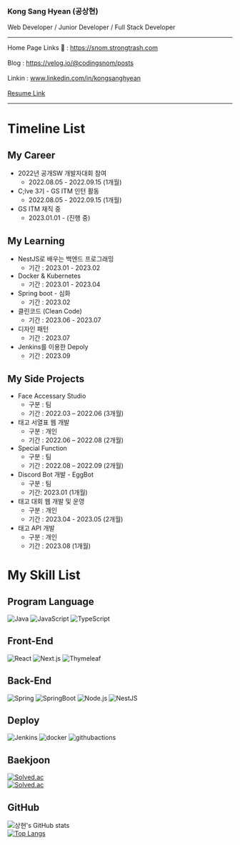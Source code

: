 ### **Kong Sang Hyean (공상현)** <br>
Web Developer / Junior Developer / Full Stack Developer <br>
***
Home Page Links 🔗 : https://snom.strongtrash.com <br>
<br>
Blog : https://velog.io/@codingsnom/posts <br>
<br>
Linkin : www.linkedin.com/in/kongsanghyean <br>
<br>
[Resume Link](https://drive.google.com/file/d/1NHrJ00yMaV-H5rZg5scZc70ZUIZBKu05/view?usp=sharing)
***

# Timeline List
## My Career
- 2022년 공개SW 개발자대회 참여
  - 2022.08.05 - 2022.09.15 (1개월)
- C;lve 3기 - GS ITM 인턴 활동
  - 2022.08.05 - 2022.09.15 (1개월)
- GS ITM 재직 중
  - 2023.01.01 - (진행 중)
 
## My Learning
- NestJS로 배우는 백엔드 프로그래밍
    - 기간 : 2023.01 - 2023.02
- Docker & Kubernetes
    - 기간 : 2023.01 - 2023.04
- Spring boot - 심화
    - 기간 : 2023.02
- 클린코드 (Clean Code)
    - 기간 : 2023.06 - 2023.07
- 디자인 패턴
    - 기간 : 2023.07
- Jenkins를 이용한 Depoly
    - 기간 : 2023.09
 
## My Side Projects
- Face Accessary Studio
    - 구분 : 팀
    - 기간 : 2022.03 – 2022.06 (3개월)
- 태고 서열표 웹 개발
    - 구분 : 개인
    - 기간 : 2022.06 – 2022.08 (2개월)
- Special Function
    - 구분 : 팀
    - 기간 : 2022.08 – 2022.09 (2개월)
- Discord Bot 개발 - EggBot
    - 구분 : 팀
    - 기간: 2023.01 (1개월)
- 태고 대회 웹 개발 및 운영
    - 구분 : 개인
    - 기간 : 2023.04 - 2023.05 (2개월)
- 태고 API 개발
    - 구분 : 개인
    - 기간 : 2023.08 (1개월)

# My Skill List
## Program Language
![Java](https://img.shields.io/badge/Java-007396.svg?&style=for-the-badge&logo=Java&logoColor=white)
![JavaScript](https://img.shields.io/badge/JavaScript-F7DF1E.svg?&style=for-the-badge&logo=JavaScript&logoColor=white)
![TypeScript](https://img.shields.io/badge/TypeScript-3178C6.svg?&style=for-the-badge&logo=TypeScript&logoColor=white)

## Front-End
![React](https://img.shields.io/badge/React-61DAFB.svg?&style=for-the-badge&logo=React&logoColor=white)
![Next.js](https://img.shields.io/badge/Next.js-000000.svg?&style=for-the-badge&logo=Next.js&logoColor=white)
![Thymeleaf](https://img.shields.io/badge/Thymeleaf-005F0F.svg?&style=for-the-badge&logo=Thymeleaf&logoColor=white)
## Back-End
![Spring](https://img.shields.io/badge/Spring-6DB33F.svg?&style=for-the-badge&logo=Spring&logoColor=white)
![SpringBoot](https://img.shields.io/badge/SpringBoot-6DB33F.svg?&style=for-the-badge&logo=SpringBoot&logoColor=white)
![Node.js](https://img.shields.io/badge/Node.js-339933.svg?&style=for-the-badge&logo=Node.js&logoColor=white) 
![NestJS](https://img.shields.io/badge/NestJS-E0234E.svg?&style=for-the-badge&logo=NestJS&logoColor=white)
## Deploy
![Jenkins](https://img.shields.io/badge/Jenkins-D24939.svg?&style=for-the-badge&logo=Jenkins&logoColor=white)
![docker](https://img.shields.io/badge/docker-2496ED.svg?&style=for-the-badge&logo=docker&logoColor=white) 
![githubactions](https://img.shields.io/badge/githubactions-2088FF.svg?&style=for-the-badge&logo=githubactions&logoColor=white)
## Baekjoon
[![Solved.ac](http://mazassumnida.wtf/api/v2/generate_badge?boj=rekarome)](https://solved.ac/rekarome)<br/>
[![Solved.ac](http://mazassumnida.wtf/api/mini/generate_badge?boj=rekarome)](https://solved.ac/rekarome)
## GitHub
![상현's GitHub stats](https://github-readme-stats.vercel.app/api?username=kongsanggun&show_icons=true&theme=tokyonight)<br/>
[![Top Langs](https://github-readme-stats.vercel.app/api/top-langs/?username=kongsanggun&theme=tokyonight)](https://github.com/kongsanggun/github-readme-stats)

